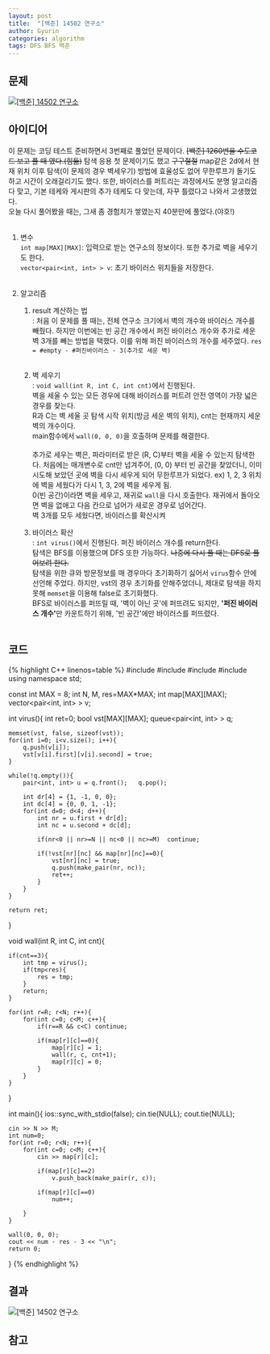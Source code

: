 ```yaml
---
layout: post
title:  "[백준] 14502 연구소"
author: Gyurin
categories: algorithm
tags: DFS BFS 백준
---
```



## 문제
<a href="https://www.acmicpc.net/problem/14502" target="blank">
  <img src="{{site.baseurl}}/assets/algorithm/BOJ-14502-problem.png" title="[백준] 14502 연구소">
</a>

## 아이디어
이 문제는 코딩 테스트 준비하면서 3번째로 풀었던 문제이다. ~~[백준] 1260번을 수도코드 보고 풀 때 였다.(힘듦)~~ 탐색 응용 첫 문제이기도 했고 ~~구구절절~~ map같은 2d에서 현재 위치 이후 탐색(이 문제의 경우 벽세우기) 방법에 효율성도 없어 무한루프가 돌기도 하고 시간이 오래걸리기도 했다. 또한, 바이러스를 퍼트리는 과정에서도 분명 알고리즘 다 맞고, 기본 테케와 게시판의 추가 테케도 다 맞는데, 자꾸 틀렸다고 나와서 고생했었다.<br>
오늘 다시 풀어봤을 때는, 그새 좀 경험치가 쌓였는지 40분만에 풀었다.(야호!)<br><br>

1. 변수 <br>
`int map[MAX][MAX]`: 입력으로 받는 연구소의 정보이다. 또한 추가로 벽을 세우기도 한다.<br>
`vector<pair<int, int> > v`: 초기 바이러스 위치들을 저장한다.<br><br>

2. 알고리즘<br>
    1) result 계산하는 법<br>
        : 처음 이 문제를 풀 때는, 전체 연구소 크기에서 벽의 개수와 바이러스 개수를 빼줬다. 하지만 이번에는 빈 공간 개수에서 퍼진 바이러스 개수와 추가로 세운 벽 3개를 빼는 방법을 택했다. 이를 위해 퍼진 바이러스의 개수를 세주었다. `res = #empty - #퍼진바이러스 - 3(추가로 세운 벽)` <br><br>

    2) 벽 세우기<br>
        : `void wall(int R, int C, int cnt)`에서 진행된다.<br>
        벽을 세울 수 있는 모든 경우에 대해 바이러스를 퍼트려 안전 영역이 가장 넓은 경우를 찾는다.<br>
        R과 C는 벽 세울 곳 탐색 시작 위치(방금 세운 벽의 위치), cnt는 현재까지 세운 벽의 개수이다.<br>
        main함수에서 `wall(0, 0, 0)`을 호출하며 문제를 해결한다.<br><br>
        추가로 세우는 벽은, 파라미터로 받은 (R, C)부터 벽을 세울 수 있는지 탐색한다. 처음에는 매개변수로 cnt만 넘겨주어, (0, 0) 부터 빈 공간을 찾았더니, 이미 시도해 보았던 곳에 벽을 다시 세우게 되어 무한루프가 되었다. ex) 1, 2, 3 위치에 벽을 세웠다가 다시 1, 3, 2에 벽을 세우게 됨.<br>
        0(빈 공간)이라면 벽을 세우고, 재귀로 `wall`을 다시 호출한다. 재귀에서 돌아오면 벽을 없애고 다음 칸으로 넘어가 새로운 경우로 넘어간다.<br>
        벽 3개를 모두 세웠다면, 바이러스를 확산시켜 
        
    3) 바이러스 확산<br>
        : `int virus()`에서 진행된다. 퍼진 바이러스 개수를 return한다.<br>
        탐색은 BFS를 이용했으며 DFS 또한 가능하다. ~~나중에 다시 풀 때는 DFS로 풀어보려 한다.~~<br>
        탐색을 위한 큐와 방문정보를 매 경우마다 초기화하기 싫어서 `virus`함수 안에 선언해 주었다. 하지만, vst의 경우 초기화를 안해주었더니, 제대로 탐색을 하지 못해 `memset`을 이용해 false로 초기화했다.<br>
        BFS로 바이러스를 퍼뜨릴 때, '벽이 아닌 곳'에 퍼뜨려도 되지만, <b>'퍼진 바이러스 개수'</b>만 카운트하기 위해, '빈 공간'에만 바이러스를 퍼뜨렸다.<br><br>


## 코드

{% highlight C++ linenos=table %}
#include <iostream>
#include <vector>
#include <queue>
#include <cstring>
using namespace std;

const int MAX = 8;
int N, M, res=MAX*MAX;
int map[MAX][MAX];
vector<pair<int, int> > v;

int virus(){
    int ret=0;
    bool vst[MAX][MAX];
    queue<pair<int, int> > q;
    
    memset(vst, false, sizeof(vst));
    for(int i=0; i<v.size(); i++){
        q.push(v[i]);
        vst[v[i].first][v[i].second] = true;
    }

    while(!q.empty()){
        pair<int, int> u = q.front();   q.pop();

        int dr[4] = {1, -1, 0, 0};
        int dc[4] = {0, 0, 1, -1};
        for(int d=0; d<4; d++){
            int nr = u.first + dr[d];
            int nc = u.second + dc[d];

            if(nr<0 || nr>=N || nc<0 || nc>=M)  continue;

            if(!vst[nr][nc] && map[nr][nc]==0){
                vst[nr][nc] = true;
                q.push(make_pair(nr, nc));
                ret++;
            }
        }
    }

    return ret;
}

void wall(int R, int C, int cnt){

    if(cnt==3){
        int tmp = virus();
        if(tmp<res){
            res = tmp;
        }
        return;
    }

    for(int r=R; r<N; r++){
        for(int c=0; c<M; c++){
            if(r==R && c<C) continue;

            if(map[r][c]==0){
                map[r][c] = 1;
                wall(r, c, cnt+1);
                map[r][c] = 0;
            }
        }
    }
}

int main(){
    ios::sync_with_stdio(false);
    cin.tie(NULL);  cout.tie(NULL);
    
    cin >> N >> M;
    int num=0;
    for(int r=0; r<N; r++){
        for(int c=0; c<M; c++){
            cin >> map[r][c];

            if(map[r][c]==2)
                v.push_back(make_pair(r, c));

            if(map[r][c]==0)
                num++;

        }
    }

    wall(0, 0, 0);
    cout << num - res - 3 << "\n";
    return 0;
}
{% endhighlight %}

## 결과
<img src="{{site.baseurl}}/assets/algorithm/BOJ-14502-result.png" title="[백준] 14502 연구소">

## 참고